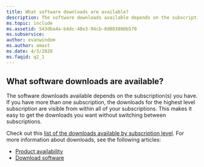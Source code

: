```yaml
---
title: What software downloads are available?
description: The software downloads available depends on the subscription(s) you have. If you have more than one subscription, the downloads for the...
ms.topic: include
ms.assetid: 543dba4a-b4dc-48e3-94cb-8d803800b570
ms.subservice: 
author: evanwindom
ms.author: amast
ms.date: 4/3/2020
ms.faqid: q2_1
---
```


## What software downloads are available?

The software downloads available depends on the subscription(s) you have. If you have more than one subscription, the downloads for the highest level subscription are visible from within all of your subscriptions. This makes it easy to get the downloads you want without switching between subscriptions.

Check out this [list of the downloads available by subscription level](https://download.microsoft.com/download/1/5/4/15454442-CF17-47B9-A65D-DF84EF88511B/Visual_Studio_by_Subscription_Level.xlsx). For more information about downloads, see the following articles:

- [Product availability](https://learn.microsoft.com/visualstudio/subscriptions/product-availability)
- [Download software](https://learn.microsoft.com/visualstudio/subscriptions/download-software)
